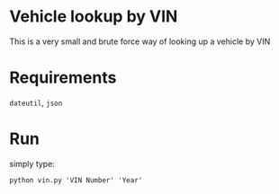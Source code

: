 # Vehicle lookup by VIN
This is a very small and brute force way of looking up a vehicle by VIN 

# Requirements
`dateutil`, `json`

# Run
simply type:
```
python vin.py 'VIN Number' 'Year'
```
